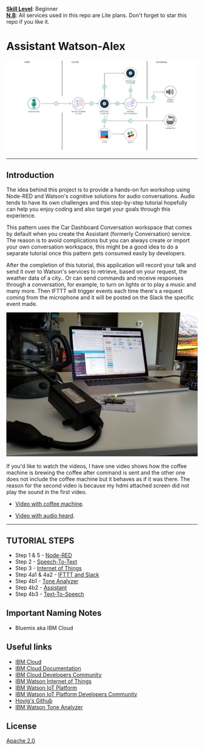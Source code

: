 
<b><u>Skill Level</u></b>: Beginner
<br><b><u>N.B</u></b>: All services used in this repo are Lite plans. Don't forget to star this repo if you like it.


# Assistant Watson-Alex

![](img/coffee-machine-arch-latest.png)

<hr>

## Introduction

The idea behind this project is to provide a hands-on fun workshop using Node-RED and Watson's cognitive solutions for audio conversations. Audio tends to have its own challenges and this step-by-step tutorial hopefully can help you enjoy coding and also target your goals through this experience.

This pattern uses the Car Dashboard Conversation workspace that comes by default when you create the Assistant (formerly Conversation) service. The reason is to avoid complications but you can always create or import your own conversation workspace, this might be a good idea to do a separate tutorial once this pattern gets consumed easily by developers.

After the completion of this tutorial, this application will record your talk and send it over to Watson's services to retrieve, based on your request, the weather data of a city.. Or can send commands and receive responses through a conversation, for example, to turn on lights or to play a music and many more. Then IFTTT will trigger events each time there's a request coming from the microphone and it will be posted on the Slack the specific event made.


![](img/hw-setup.jpg)


If you'd like to watch the videos, I have one video shows how the coffee machine is brewing the coffee after command is sent and the other one does not include the coffee machine but it behaves as if it was there. The reason for the second video is because my hdmi attached screen did not play the sound in the first video.

* [Video with coffee machine](https://youtu.be/JYZVim6CiUw).

* [Video with audio heard](https://youtu.be/zBqWUEjVTzs).

<hr>


## TUTORIAL STEPS

* Step 1 & 5 - [Node-RED](steps/nodered.md)
* Step 2 - [Speech-To-Text](steps/stt.md)
* Step 3 - [Internet of Things](steps/iot.md)
* Step 4a1 & 4a2 - [IFTTT and Slack](steps/ifttt.md)
* Step 4b1 - [Tone Analyzer](steps/tone.md)
* Step 4b2 - [Assistant](steps/conversation.md)
* Step 4b3 - [Text-To-Speech](steps/tts.md)


## Important Naming Notes

* Bluemix aka IBM Cloud


## Useful links

* [IBM Cloud](https://bluemix.net/)  
* [IBM Cloud Documentation](https://www.ng.bluemix.net/docs/)  
* [IBM Cloud Developers Community](http://developer.ibm.com/bluemix)  
* [IBM Watson Internet of Things](http://www.ibm.com/internet-of-things/)  
* [IBM Watson IoT Platform](http://www.ibm.com/internet-of-things/iot-solutions/watson-iot-platform/)   
* [IBM Watson IoT Platform Developers Community](https://developer.ibm.com/iotplatform/)
* [Hovig's Github](https://github.com/hovig?tab=repositories)
* [IBM Watson Tone Analyzer](https://console.bluemix.net/docs/services/tone-analyzer/index.html#tone-analyzer-endpoints)

## License
[Apache 2.0](LICENSE)
